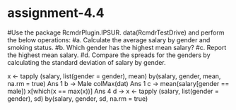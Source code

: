 # assignment-4.4

#Use the package RcmdrPlugin.IPSUR. data(RcmdrTestDrive) and perform the below operations:
#a. Calculate the average salary by gender and smoking status.
#b. Which gender has the highest mean salary?
#c. Report the highest mean salary.
#d. Compare the spreads for the genders by calculating the standard deviation of salary by gender.

x <- tapply (salary, list(gender = gender), mean)
by(salary, gender, mean, na.rm = true)
Ans 1 b ->
Male
colMax(dat)
Ans 1 c ->
mean(salary[gender == male])
x[which(x == max(x))]
Ans 4 d ->
x <- tapply (salary, list(gender = gender), sd)
by(salary, gender, sd, na.rm = true)



